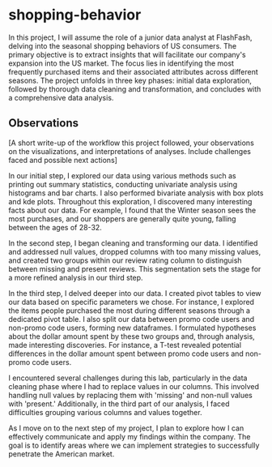 # shopping-behavior

In this project, I will assume the role of a junior data analyst at FlashFash, delving into the seasonal shopping behaviors of US consumers. The primary objective is to extract insights that will facilitate our company's expansion into the US market. The focus lies in identifying the most frequently purchased items and their associated attributes across different seasons. The project unfolds in three key phases: initial data exploration, followed by thorough data cleaning and transformation, and concludes with a comprehensive data analysis.

## Observations 

[A short write-up of the workflow this project followed, your observations on the visualizations, and interpretations of analyses. Include challenges faced and possible next actions]

In our initial step, I explored our data using various methods such as printing out summary statistics, conducting univariate analysis using histograms and bar charts. I also performed bivariate analysis with box plots and kde plots. Throughout this exploration, I discovered many interesting facts about our data. For example, I found that the Winter season sees the most purchases, and our shoppers are generally quite young, falling between the ages of 28-32.

In the second step, I began cleaning and transforming our data. I identified and addressed null values, dropped columns with too many missing values, and created two groups within our review rating column to distinguish between missing and present reviews. This segmentation sets the stage for a more refined analysis in our third step.

In the third step, I delved deeper into our data. I created pivot tables to view our data based on specific parameters we chose. For instance, I explored the items people purchased the most during different seasons through a dedicated pivot table. I also split our data between promo code users and non-promo code users, forming new dataframes. I formulated hypotheses about the dollar amount spent by these two groups and, through analysis, made interesting discoveries. For instance, a T-test revealed potential differences in the dollar amount spent between promo code users and non-promo code users.

I encountered several challenges during this lab, particularly in the data cleaning phase where I had to replace values in our columns. This involved handling null values by replacing them with 'missing' and non-null values with 'present.' Additionally, in the third part of our analysis, I faced difficulties grouping various columns and values together.

As I move on to the next step of my project, I plan to explore how I can effectively communicate and apply my findings within the company. The goal is to identify areas where we can implement strategies to successfully penetrate the American market.